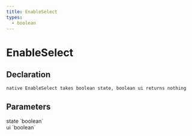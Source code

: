 ```yaml
---
title: EnableSelect
types:
  - boolean
---
```


# EnableSelect

## Declaration

```
native EnableSelect takes boolean state, boolean ui returns nothing
```

## Parameters
<dl>
  <dt>state `boolean`</dt>
  <dd></dd>

  <dt>ui `boolean`</dt>
  <dd></dd>
</dl>